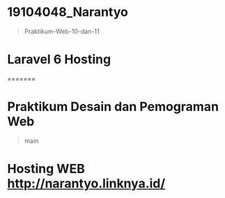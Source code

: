 # 19104048_Narantyo
> Praktikum-Web-10-dan-11
# Laravel 6 Hosting
=======
# Praktikum Desain dan Pemograman Web
> main
# Hosting WEB http://narantyo.linknya.id/
